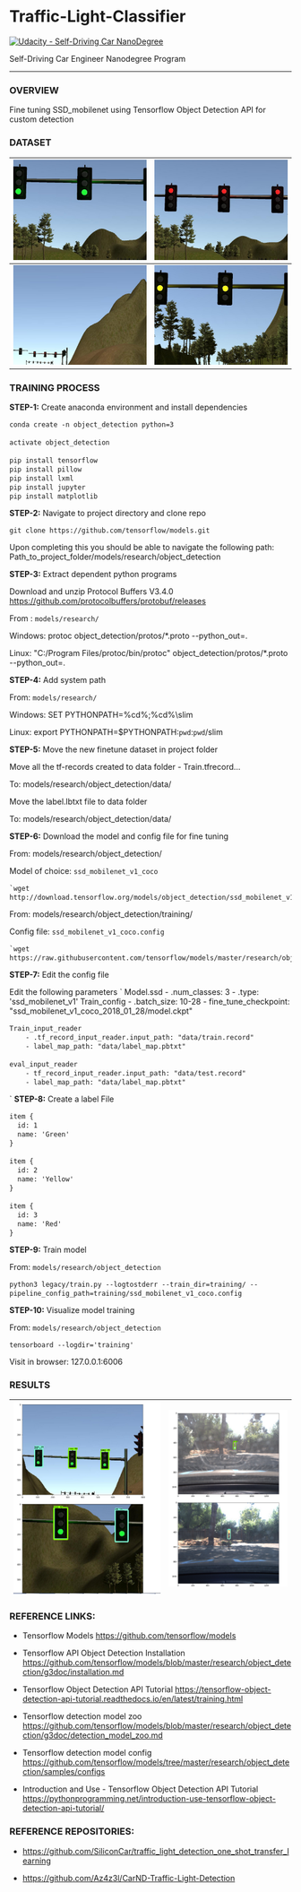 # Traffic-Light-Classifier

[![Udacity - Self-Driving Car NanoDegree](https://s3.amazonaws.com/udacity-sdc/github/shield-carnd.svg)](http://www.udacity.com/drive)

Self-Driving Car Engineer Nanodegree Program

---

[//]: # (Image References)

[video]: ./images/result.gif "Video showing segmentation in action"
[sim-image-1]: ./images/sim_g_0002.jpg "Sim Training Image"
[sim-image-2]: ./images/sim_r_0030.jpg "Sim Training Image"
[sim-image-3]: ./images/sim_r_0103.jpg "Sim Training Image"
[sim-image-4]: ./images/sim_y_0001.jpg "Sim Training Image"
[loop-image-1]: ./images/uda_g_0005.jpg "Loop Training Image"
[loop-image-2]: ./images/uda_r_0066.jpg "Loop Training Image"
[loop-image-3]: ./images/uda_u_0337.jpg "Loop Training Image"
[loop-image-4]: ./images/uda_y_0160.jpg "Loop Training Image"
[result1]: ./images/sim_result_image.png "Sim Result"
[result2]: ./images/loop_result_image.png "Loop Result"

### OVERVIEW

Fine tuning SSD_mobilenet using Tensorflow Object Detection API for custom detection

### DATASET

![alt text][sim-image-1] | ![alt text][sim-image-2] 
:-------------------------:|:-------------------------:
![alt text][sim-image-3] | ![alt text][sim-image-4] 

### TRAINING PROCESS 

**STEP-1:** Create anaconda environment and install dependencies 

	conda create -n object_detection python=3

	activate object_detection

	pip install tensorflow
	pip install pillow
	pip install lxml
	pip install jupyter
	pip install matplotlib


**STEP-2:** Navigate to project directory and clone repo

	git clone https://github.com/tensorflow/models.git

Upon completing this you should be able to navigate  the following path:
Path_to_project_folder/models/research/object_detection

**STEP-3:** Extract dependent python programs 

Download and unzip Protocol Buffers V3.4.0 https://github.com/protocolbuffers/protobuf/releases

From : `models/research/`

Windows:
	protoc object_detection/protos/*.proto --python_out=.

Linux:
	"C:/Program Files/protoc/bin/protoc" object_detection/protos/*.proto --python_out=.

**STEP-4:** Add system path 

From: `models/research/`

Windows:
	SET PYTHONPATH=%cd%;%cd%\slim

Linux:
	export PYTHONPATH=$PYTHONPATH:`pwd`:`pwd`/slim

**STEP-5:** Move the new finetune dataset in project folder 

Move all the tf-records created to data folder
	- Train.tfrecord…

To: models/research/object_detection/data/

Move the label.lbtxt file to data folder

To: models/research/object_detection/data/

**STEP-6:** Download the model and config file for fine tuning 

From: models/research/object_detection/

Model of choice: `ssd_mobilenet_v1_coco`

	`wget http://download.tensorflow.org/models/object_detection/ssd_mobilenet_v1_coco_2018_01_28.tar.gz`

From: models/research/object_detection/training/

Config file: `ssd_mobilenet_v1_coco.config`

	`wget https://raw.githubusercontent.com/tensorflow/models/master/research/object_detection/samples/configs/ssd_mobilenet_v1_coco.config`

**STEP-7:** Edit the config file

Edit the following parameters 
`
	Model.ssd
		- .num_classes: 3
		- .type: 'ssd_mobilenet_v1'
	Train_config
		- .batch_size: 10-28
		- fine_tune_checkpoint: "ssd_mobilenet_v1_coco_2018_01_28/model.ckpt"

	Train_input_reader
		- .tf_record_input_reader.input_path: "data/train.record"
		- label_map_path: "data/label_map.pbtxt"

	eval_input_reader 
		- tf_record_input_reader.input_path: "data/test.record"
		- label_map_path: "data/label_map.pbtxt"
`
**STEP-8:** Create a label File

	
	item {
	  id: 1
	  name: 'Green'
	}

	item {
	  id: 2
	  name: 'Yellow'
	}

	item {
	  id: 3
	  name: 'Red'
	}
	

**STEP-9:** Train model

From: `models/research/object_detection`

	python3 legacy/train.py --logtostderr --train_dir=training/ --pipeline_config_path=training/ssd_mobilenet_v1_coco.config

**STEP-10:** Visualize model training

From: `models/research/object_detection`

	tensorboard --logdir='training'

Visit in browser: 127.0.0.1:6006


### RESULTS

![alt text][result1] | ![alt text][result2] 
:-------------------------:|:-------------------------:

### REFERENCE LINKS:

- Tensorflow Models
https://github.com/tensorflow/models

- Tensorflow API Object Detection Installation https://github.com/tensorflow/models/blob/master/research/object_detection/g3doc/installation.md

- Tensorflow Object Detection API Tutorial https://tensorflow-object-detection-api-tutorial.readthedocs.io/en/latest/training.html

- Tensorflow detection model zoo https://github.com/tensorflow/models/blob/master/research/object_detection/g3doc/detection_model_zoo.md

- Tensorflow detection model config https://github.com/tensorflow/models/tree/master/research/object_detection/samples/configs

- Introduction and Use - Tensorflow Object Detection API Tutorial https://pythonprogramming.net/introduction-use-tensorflow-object-detection-api-tutorial/


### REFERENCE REPOSITORIES:

- https://github.com/SiliconCar/traffic_light_detection_one_shot_transfer_learning

- https://github.com/Az4z3l/CarND-Traffic-Light-Detection

